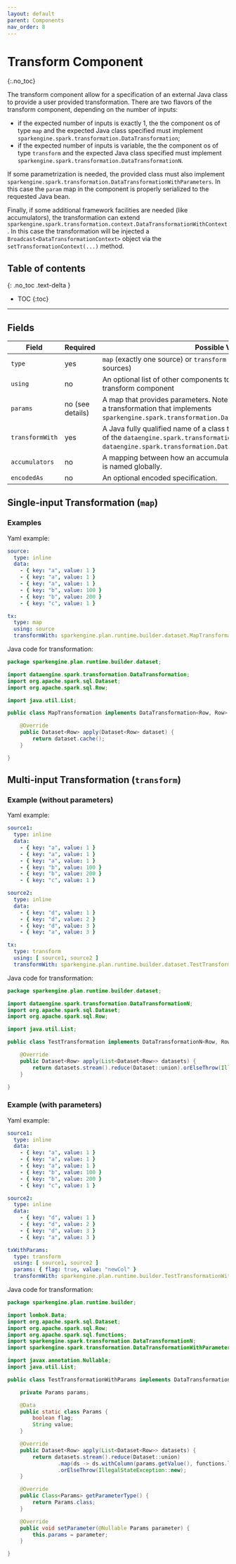 ```yaml
---
layout: default
parent: Components
nav_order: 8
---
```


# Transform Component
{:.no_toc}

The transform component allow for a specification of an external Java class to provide a user provided transformation.
There are two flavors of the transform component, depending on the number of inputs:

* if the expected number of inputs is exactly 1, the the component os of type `map` and the expected Java class specified must implement `sparkengine.spark.transformation.DataTransformation`;
* if the expected number of inputs is variable, the the component os of type `transform` and the expected Java class specified must implement `sparkengine.spark.transformation.DataTransformationN`.

If some parametrization is needed, the provided class must also implement `sparkengine.spark.transformation.DataTransformationWithParameters`.
In this case the `param` map in the component is properly serialized to the requested Java bean.

Finally, if some additional framework facilities are needed (like accumulators), the transformation can extend `sparkengine.spark.transformation.context.DataTransformationWithContext`.
In this case the transformation will be injected a `Broadcast<DataTransformationContext>` object via the `setTransformationContext(...)` method.

## Table of contents
{: .no_toc .text-delta }

- TOC
{:toc}

---

## Fields

| Field | Required | Possible Value |
| ----- | -------- | -------------- |
| `type` | yes | `map` (exactly one source) or `transform` (variable number of input sources) |
| `using` | no | An optional list of other components to be used as input to the transform component  |
| `params` | no (see details) | A map that provides parameters. Note that parameters are required for a transformation that implements `sparkengine.spark.transformation.DataTransformationWithParameters`. |
| `transformWith` | yes | A Java fully qualified name of a class that specifies an implementation of the `dataengine.spark.transformation.DataTransformation` or `dataengine.spark.transformation.DataTransformationN` interface. |
| `accumulators` | no | A mapping between how an accumulator is used internally and how it is named globally. |
| `encodedAs` | no | An optional encoded specification. |

## Single-input Transformation (`map`)

### Examples

Yaml example:

```yaml
source:
  type: inline
  data:
    - { key: "a", value: 1 }
    - { key: "a", value: 1 }
    - { key: "a", value: 1 }
    - { key: "b", value: 100 }
    - { key: "b", value: 200 }
    - { key: "c", value: 1 }

tx:
  type: map
  using: source
  transformWith: sparkengine.plan.runtime.builder.dataset.MapTransformation
```

Java code for transformation:

```java
package sparkengine.plan.runtime.builder.dataset;

import dataengine.spark.transformation.DataTransformation;
import org.apache.spark.sql.Dataset;
import org.apache.spark.sql.Row;

import java.util.List;

public class MapTransformation implements DataTransformation<Row, Row> {

    @Override
    public Dataset<Row> apply(Dataset<Row> dataset) {
        return dataset.cache();
    }

}
```

## Multi-input Transformation (`transform`)

### Example (without parameters)

Yaml example:

```yaml
source1:
  type: inline
  data:
    - { key: "a", value: 1 }
    - { key: "a", value: 1 }
    - { key: "a", value: 1 }
    - { key: "b", value: 100 }
    - { key: "b", value: 200 }
    - { key: "c", value: 1 }

source2:
  type: inline
  data:
    - { key: "d", value: 1 }
    - { key: "d", value: 2 }
    - { key: "d", value: 3 }
    - { key: "a", value: 3 }

tx:
  type: transform
  using: [ source1, source2 ]
  transformWith: sparkengine.plan.runtime.builder.dataset.TestTransformation
```

Java code for transformation:

```java
package sparkengine.plan.runtime.builder.dataset;

import dataengine.spark.transformation.DataTransformationN;
import org.apache.spark.sql.Dataset;
import org.apache.spark.sql.Row;

import java.util.List;

public class TestTransformation implements DataTransformationN<Row, Row> {

    @Override
    public Dataset<Row> apply(List<Dataset<Row>> datasets) {
        return datasets.stream().reduce(Dataset::union).orElseThrow(IllegalStateException::new);
    }

}
```

### Example (with parameters)

Yaml example:

```yaml
source1:
  type: inline
  data:
    - { key: "a", value: 1 }
    - { key: "a", value: 1 }
    - { key: "a", value: 1 }
    - { key: "b", value: 100 }
    - { key: "b", value: 200 }
    - { key: "c", value: 1 }

source2:
  type: inline
  data:
    - { key: "d", value: 1 }
    - { key: "d", value: 2 }
    - { key: "d", value: 3 }
    - { key: "a", value: 3 }

txWithParams:
  type: transform
  using: [ source1, source2 ]
  params: { flag: true, value: "newCol" }
  transformWith: sparkengine.plan.runtime.builder.TestTransformationWithParams
```

Java code for transformation:

```java
package sparkengine.plan.runtime.builder;

import lombok.Data;
import org.apache.spark.sql.Dataset;
import org.apache.spark.sql.Row;
import org.apache.spark.sql.functions;
import sparkengine.spark.transformation.DataTransformationN;
import sparkengine.spark.transformation.DataTransformationWithParameters;

import javax.annotation.Nullable;
import java.util.List;

public class TestTransformationWithParams implements DataTransformationN<Row, Row>, DataTransformationWithParameter<TestTransformationWithParams.Params> {

    private Params params;

    @Data
    public static class Params {
        boolean flag;
        String value;
    }

    @Override
    public Dataset<Row> apply(List<Dataset<Row>> datasets) {
        return datasets.stream().reduce(Dataset::union)
                .map(ds -> ds.withColumn(params.getValue(), functions.lit(params.isFlag())))
                .orElseThrow(IllegalStateException::new);
    }

    @Override
    public Class<Params> getParameterType() {
        return Params.class;
    }

    @Override
    public void setParameter(@Nullable Params parameter) {
        this.params = parameter;
    }

}
```
